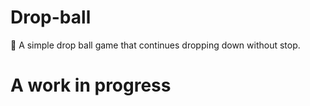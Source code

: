 # Drop-ball
🏐 A simple drop ball game that continues dropping down without stop.
# A work in progress
